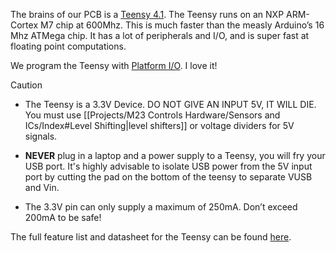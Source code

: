 The brains of our PCB is a [Teensy 4.1](https://www.pjrc.com/store/teensy41.html). The Teensy runs on an NXP ARM-Cortex M7 chip at 600Mhz. This is much faster than the measly Arduino’s 16 Mhz ATMega chip. It has a lot of peripherals and I/O, and is super fast at floating point computations. 

We program the Teensy with [Platform I/O](https://platformio.org/). I love it!

>[!CAUTION]
>- The Teensy is a 3.3V Device. DO NOT GIVE AN INPUT 5V, IT WILL DIE. You must use [[Projects/M23 Controls Hardware/Sensors and ICs/Index#Level Shifting|level shifters]] or voltage dividers for 5V signals.
>
>- **NEVER** plug in a laptop and a power supply to a Teensy, you will fry your USB port. It's highly advisable to isolate USB power from the 5V input port by cutting the pad on the bottom of the teensy to separate VUSB and Vin. 
>
>- The 3.3V pin can only supply a maximum of 250mA. Don’t exceed 200mA to be safe!

The full feature list and datasheet for the Teensy can be found [here](https://www.pjrc.com/store/teensy41.html).


